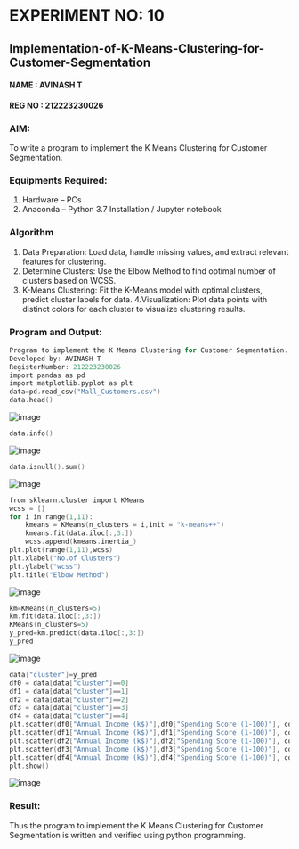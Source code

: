 # EXPERIMENT NO: 10
## Implementation-of-K-Means-Clustering-for-Customer-Segmentation
#### NAME : AVINASH T
#### REG NO : 212223230026
### AIM:
To write a program to implement the K Means Clustering for Customer Segmentation.

### Equipments Required:
1. Hardware – PCs
2. Anaconda – Python 3.7 Installation / Jupyter notebook

### Algorithm
1. Data Preparation: Load data, handle missing values, and extract relevant features for clustering.
2. Determine Clusters: Use the Elbow Method to find optimal number of clusters based on WCSS.
3. K-Means Clustering: Fit the K-Means model with optimal clusters, predict cluster labels for data.
4.Visualization: Plot data points with distinct colors for each cluster to visualize clustering results. 

### Program and Output:
```c
Program to implement the K Means Clustering for Customer Segmentation.
Developed by: AVINASH T
RegisterNumber: 212223230026
import pandas as pd 
import matplotlib.pyplot as plt 
data=pd.read_csv("Mall_Customers.csv")
data.head()
```
![image](https://github.com/user-attachments/assets/5a5445d9-8ac1-4a71-8d34-55ea7618d686)
```c
data.info()
```
![image](https://github.com/user-attachments/assets/737c1c09-f215-426a-8947-88b15fcdcc85)
```c
data.isnull().sum()
```
![image](https://github.com/user-attachments/assets/34865351-f35b-4bc3-b920-1abaa3b9728f)

```c
from sklearn.cluster import KMeans
wcss = []
for i in range(1,11):
    kmeans = KMeans(n_clusters = i,init = "k-means++")
    kmeans.fit(data.iloc[:,3:])
    wcss.append(kmeans.inertia_)
plt.plot(range(1,11),wcss)
plt.xlabel("No.of Clusters")
plt.ylabel("wcss")
plt.title("Elbow Method")
```
![image](https://github.com/user-attachments/assets/85dcfd46-bc7f-40f7-89e2-3f03d3e8723a)
```c
km=KMeans(n_clusters=5)
km.fit(data.iloc[:,3:])
KMeans(n_clusters=5)
y_pred=km.predict(data.iloc[:,3:])
y_pred
```
![image](https://github.com/user-attachments/assets/d5026ffe-c7da-47fe-8af8-27fd617deb3b)
```c
data["cluster"]=y_pred
df0 = data[data["cluster"]==0]
df1 = data[data["cluster"]==1]
df2 = data[data["cluster"]==2]
df3 = data[data["cluster"]==3]
df4 = data[data["cluster"]==4]
plt.scatter(df0["Annual Income (k$)"],df0["Spending Score (1-100)"], color = "gold")
plt.scatter(df1["Annual Income (k$)"],df1["Spending Score (1-100)"], color = "pink")
plt.scatter(df2["Annual Income (k$)"],df2["Spending Score (1-100)"], color = "green")
plt.scatter(df3["Annual Income (k$)"],df3["Spending Score (1-100)"], color = "blue")
plt.scatter(df4["Annual Income (k$)"],df4["Spending Score (1-100)"], color = "red")
plt.show()
```
![image](https://github.com/user-attachments/assets/5eca2f62-9ecf-4226-bbd3-0b621edfdb2f)

### Result:
Thus the program to implement the K Means Clustering for Customer Segmentation is written and verified using python programming.
